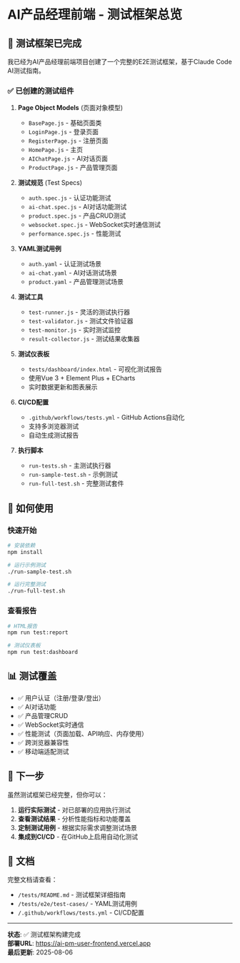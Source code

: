 # AI产品经理前端 - 测试框架总览

## 🎯 测试框架已完成

我已经为AI产品经理前端项目创建了一个完整的E2E测试框架，基于Claude Code AI测试指南。

### ✅ 已创建的测试组件

1. **Page Object Models** (页面对象模型)
   - `BasePage.js` - 基础页面类
   - `LoginPage.js` - 登录页面
   - `RegisterPage.js` - 注册页面
   - `HomePage.js` - 主页
   - `AIChatPage.js` - AI对话页面
   - `ProductPage.js` - 产品管理页面

2. **测试规范** (Test Specs)
   - `auth.spec.js` - 认证功能测试
   - `ai-chat.spec.js` - AI对话功能测试
   - `product.spec.js` - 产品CRUD测试
   - `websocket.spec.js` - WebSocket实时通信测试
   - `performance.spec.js` - 性能测试

3. **YAML测试用例**
   - `auth.yaml` - 认证测试场景
   - `ai-chat.yaml` - AI对话测试场景
   - `product.yaml` - 产品管理测试场景

4. **测试工具**
   - `test-runner.js` - 灵活的测试执行器
   - `test-validator.js` - 测试文件验证器
   - `test-monitor.js` - 实时测试监控
   - `result-collector.js` - 测试结果收集器

5. **测试仪表板**
   - `tests/dashboard/index.html` - 可视化测试报告
   - 使用Vue 3 + Element Plus + ECharts
   - 实时数据更新和图表展示

6. **CI/CD配置**
   - `.github/workflows/tests.yml` - GitHub Actions自动化
   - 支持多浏览器测试
   - 自动生成测试报告

7. **执行脚本**
   - `run-tests.sh` - 主测试执行器
   - `run-sample-test.sh` - 示例测试
   - `run-full-test.sh` - 完整测试套件

## 🚀 如何使用

### 快速开始
```bash
# 安装依赖
npm install

# 运行示例测试
./run-sample-test.sh

# 运行完整测试
./run-full-test.sh
```

### 查看报告
```bash
# HTML报告
npm run test:report

# 测试仪表板
npm run test:dashboard
```

## 📊 测试覆盖

- ✅ 用户认证（注册/登录/登出）
- ✅ AI对话功能
- ✅ 产品管理CRUD
- ✅ WebSocket实时通信
- ✅ 性能测试（页面加载、API响应、内存使用）
- ✅ 跨浏览器兼容性
- ✅ 移动端适配测试

## 🔧 下一步

虽然测试框架已经完整，但你可以：

1. **运行实际测试** - 对已部署的应用执行测试
2. **查看测试结果** - 分析性能指标和功能覆盖
3. **定制测试用例** - 根据实际需求调整测试场景
4. **集成到CI/CD** - 在GitHub上启用自动化测试

## 📝 文档

完整文档请查看：
- `/tests/README.md` - 测试框架详细指南
- `/tests/e2e/test-cases/` - YAML测试用例
- `/.github/workflows/tests.yml` - CI/CD配置

---

**状态**: ✅ 测试框架构建完成  
**部署URL**: https://ai-pm-user-frontend.vercel.app  
**最后更新**: 2025-08-06